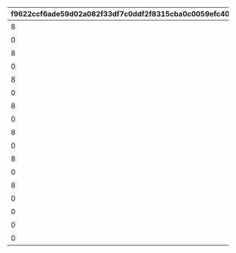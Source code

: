 |f9622ccf6ade59d02a082f33df7c0ddf2f8315cba0c0059efc401943e6981b7f|f73b0fe0348938a34d95f279a920c49e6f352fa02f023f4e3f98783f2f63f93f|6e025b4683976245117d55f2408398f0644c1eaf7f8ac0fb274f20b8ba350ae5|4afcc793348b16483fadf504253f284691f5d118e5c2b7d5fcf096f0f2ccc585|9e136633d2a58b131896a8fd0717f4b60ca7d3a815695dc47455c945f0f6489c|bdc14601c1c9bad8510c012369fd9e67bcee648f3e54e24634eaae55b9016d47|1067bbaed78b8739882830e415b042e707905908ddf243fe5b39a12059cef3b9|
| --- | --- | --- | --- | --- | --- | --- |
|8|5148061|1|スイーツ早食いクラブ|10148|40|91002|
|0|5148062|1|ぺんぽこりんの正体…？|10148|0|0|
|8|5148064|2|夜凪の恋バナ？|10148|40|91002|
|0|5148065|2|麦しゅわアブダクション|10148|0|0|
|8|5148067|3|ピッカピカのボードで|10148|40|91002|
|0|5148068|3|Mって何ですか？|10148|0|0|
|8|5148070|4|スイカの次はミルク？|10148|40|91002|
|0|5148071|4|騎士きゅんセラピー|10148|0|0|
|8|5148073|5|パチパチとフーフー|10148|40|91002|
|0|5148074|5|火遁の術でチャメシ！|10148|0|0|
|8|5148076|6|耳を澄ませば|10148|40|91002|
|0|5148077|6|祓った方がよくねー？|10148|0|0|
|8|5148079|7|爆誕ホットヒップドロップ|10148|40|91002|
|0|5148080|7|スーパースライム戦士|10148|0|0|
|0|5148601|0|バラバラな写真と証言|10148|0|0|
|0|5148602|7|写真アルバム復元完了！|10148|0|0|
|0|5148603|100|記念の集合写真★|10148|0|0|